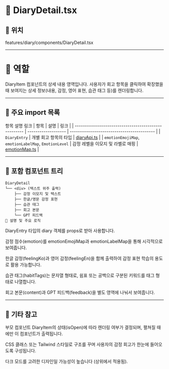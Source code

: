 # 📄 DiaryDetail.tsx
## 📁 위치
features/diary/components/DiaryDetail.tsx

---

# 🧭 역할
DiaryItem 컴포넌트의 상세 내용 영역입니다. 사용자가 회고 항목을 클릭하여 확장했을 때 보여지는 상세 정보(내용, 감정, 영어 표현, 습관 태그 등)를 렌더링합니다.

---

## 🔗 주요 import 목록
항목	설명	링크
| 항목                                                   | 설명                  | 링크                                         |
| ---------------------------------------------------- | ------------------- | ------------------------------------------ |
| `DiaryEntry`                                         | 개별 회고 항목의 타입        | [diaryApi.ts](../api/diaryApi.ts.md)       |
| `emotionEmojiMap`, `emotionLabelMap`, `EmotionLevel` | 감정 레벨을 이모지 및 라벨로 매핑 | [emotionMap.ts](../types/emotionMap.ts.md) |


---

## 🧩 포함 컴포넌트 트리
```text
DiaryDetail
└── <div> (텍스트 위주 출력)
    ├── 감정 이모지 및 텍스트
    ├── 한글/영문 감정 표현
    ├── 습관 태그
    ├── 회고 본문
    └── GPT 피드백
📝 설명 및 주요 로직
```
DiaryEntry 타입의 diary 객체를 props로 받아 사용합니다.

감정 점수(emotion)를 emotionEmojiMap과 emotionLabelMap을 통해 시각적으로 보여줍니다.

한글 감정(feelingKo)과 영어 감정(feelingEn)을 함께 출력하여 감정 표현 학습의 용도로 활용 가능합니다.

습관 태그(habitTags)는 문자열 형태로, 쉼표 또는 공백으로 구분된 키워드를 태그 형태로 나열합니다.

회고 본문(content)과 GPT 피드백(feedback)을 별도 영역에 나눠서 보여줍니다.

---

## 📌 기타 참고
부모 컴포넌트 DiaryItem의 상태(isOpen)에 따라 렌더링 여부가 결정되며, 펼쳐질 때에만 이 컴포넌트가 출력됩니다.

CSS 클래스 또는 Tailwind 스타일로 구조를 꾸며 사용자의 감정 회고가 한눈에 들어오도록 구성됩니다.

다크 모드를 고려한 디자인일 가능성이 높습니다 (상위에서 적용됨).

